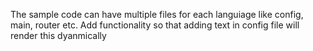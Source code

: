 The sample code can have multiple files for each languiage like config, main, router etc. Add functionality so that adding text in config file will render this dyanmically